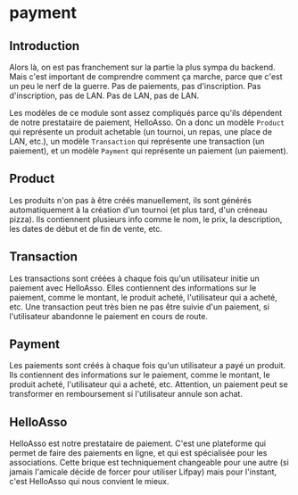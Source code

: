 # payment

## Introduction

Alors là, on est pas franchement sur la partie la plus sympa du backend. Mais
c'est important de comprendre comment ça marche, parce que c'est un peu le nerf
de la guerre. Pas de paiements, pas d'inscription. Pas d'inscription, pas de
LAN. Pas de LAN, pas de LAN.

Les modèles de ce module sont assez compliqués parce qu'ils dépendent de notre
prestataire de paiement, HelloAsso. On a donc un modèle `Product` qui représente
un produit achetable (un tournoi, un repas, une place de LAN, etc.), un modèle
`Transaction` qui représente une transaction (un paiement), et un modèle
`Payment` qui représente un paiement (un paiement).

## Product

Les produits n'on pas à être créés manuellement, ils sont générés
automatiquement à la création d'un tournoi (et plus tard, d'un créneau pizza).
Ils contiennent plusieurs info comme le nom, le prix, la description, les dates
de début et de fin de vente, etc.

## Transaction

Les transactions sont créées à chaque fois qu'un utilisateur initie un paiement
avec HelloAsso. Elles contiennent des informations sur le paiement, comme le
montant, le produit acheté, l'utilisateur qui a acheté, etc. Une transaction
peut très bien ne pas être suivie d'un paiement, si l'utilisateur abandonne le
paiement en cours de route.

## Payment

Les paiements sont créés à chaque fois qu'un utilisateur a payé un produit. Ils
contiennent des informations sur le paiement, comme le montant, le produit
acheté, l'utilisateur qui a acheté, etc. Attention, un paiement peut se
transformer en remboursement si l'utilisateur annule son achat.

## HelloAsso

HelloAsso est notre prestataire de paiement. C'est une plateforme qui permet de
faire des paiements en ligne, et qui est spécialisée pour les associations.
Cette brique est techniquement changeable pour une autre (si jamais l'amicale
décide de forcer pour utiliser Lifpay) mais pour l'instant, c'est HelloAsso qui
nous convient le mieux.